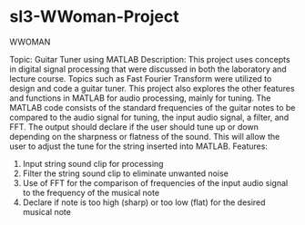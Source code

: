 # sl3-WWoman-Project
WWOMAN

Topic: Guitar Tuner using MATLAB
Description: This project uses concepts in digital signal processing that were discussed in both the laboratory and lecture course. Topics such as Fast Fourier Transform were utilized to design and code a guitar tuner. This project also explores the other features and functions in MATLAB for audio processing, mainly for tuning. The MATLAB code consists of the standard frequencies of the guitar notes to be compared to the audio signal for tuning, the input audio signal, a filter, and FFT. The output should declare if the user should tune up or down depending on the sharpness or flatness of the sound. This will allow the user to adjust the tune for the string inserted into MATLAB. 
Features:
1. Input string sound clip for processing  
2. Filter the string sound clip to eliminate unwanted noise 
3. Use of FFT for the comparison of frequencies of the input audio signal to the frequency of the musical note 
4. Declare if note is too high (sharp) or too low (flat) for the desired musical note  
